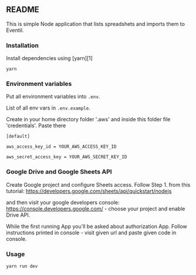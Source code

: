 ## README

This is simple Node application that lists spreadshets and imports them to Eventil.

### Installation

Install dependencies using [yarn][1]

    yarn


### Environment variables

Put all environment variables into `.env`.

List of all env vars in `.env.example`.

Create in your home directory folder '.aws' and inside this folder file 'credentials'. Paste there

```
[default]

aws_access_key_id = YOUR_AWS_ACCESS_KEY_ID

aws_secret_access_key = YOUR_AWS_SECRET_KEY_ID

```

### Google Drive and Google Sheets API
Create Google project and configure Sheets access. Follow Step 1. from this tutorial:
https://developers.google.com/sheets/api/quickstart/nodejs

and then visit your google developers console:
https://console.developers.google.com/ - choose your project and enable Drive API.

While the first running App you'll be asked about authorization App. Follow instructions printed in console -  visit given url and paste given code in console.

### Usage

 `yarn run dev`

